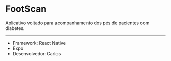 # FootScan

Aplicativo voltado para acompanhamento dos pés de pacientes com diabetes. 

--------
- Framework: React Native
- Expo
- Desenvolvedor: Carlos